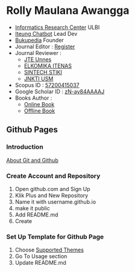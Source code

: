 # Rolly Maulana Awangga

* [Informatics Research Center](https://irc.ulbi.ac.id/ "Informatics Research Center") ULBI
* [Iteung Chatbot](https://wa.me/628112000279?text=panduan "Iteung Chatbot") Lead Dev
* [Bukupedia](https://www.bukupedia.co.id/ "Bukupedia") Founder
* Journal Editor : [Register](http://journal.unipdu.ac.id/index.php/register/editorialteam)
* Journal Reviewer : 
    - [JTE Unnes](https://journal.unnes.ac.id/nju/index.php/jte/about/displayMembership/352) 
    - [ELKOMIKA ITENAS](https://ejurnal.itenas.ac.id/index.php/elkomika/about/displayMembership/5)
    - [SINTECH STIKI](https://jurnal.stiki-indonesia.ac.id/index.php/sintechjournal/reviewer)
    - [JNKTI USM](https://ojs.serambimekkah.ac.id/index.php/jnkti/pages/view/Reviewers)
* Scopus ID : [57200415037](https://www.scopus.com/authid/detail.uri?authorId=57200415037 "57200415037")
* Google Scholar ID : [zN-ay84AAAAJ](https://scholar.google.com/citations?user=zN-ay84AAAAJ&hl=id "zN-ay84AAAAJ")
* Books Author : 
    - [Online Book](https://play.google.com/store/search?q=rolly%20awangga&c=books)
    - [Offline Book](https://shopee.co.id/search?keyword=rolly%20awangga)

## Github Pages

### Introduction
[About Git and Github](https://www.jhsph.edu/research/centers-and-institutes/welch-center-for-prevention-epidemiology-and-clinical-research/events/grand-rounds/presentations/191120%20intro_to_git_github.pdf "Intro to Github")

### Create Account and Repository
1. Open github.com and Sign Up
2. Klik Plus and New Repository
3. Name it with username.github.io
4. make it public
5. Add README.md
6. Create

### Set Up Template for Github Page
1. Choose [Supported Themes](https://pages.github.com/themes/)
2. Go To Usage section
3. Update README.md
